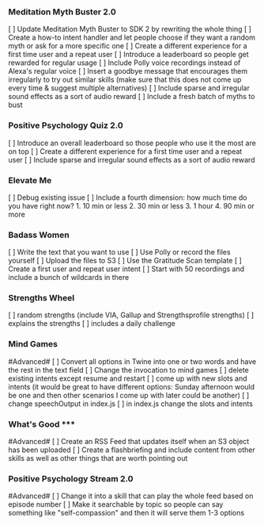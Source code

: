 ### Meditation Myth Buster 2.0 ###
[ ] Update Meditation Myth Buster to SDK 2 by rewriting the whole thing
[ ] Create a how-to intent handler and let people choose if they want a random myth or ask for a more specific one
[ ] Create a different experience for a first time user and a repeat user
[ ] Introduce a leaderboard so people get rewarded for regular usage
[ ] Include Polly voice recordings instead of Alexa's regular voice
[ ] Insert a goodbye message that encourages them irregularly to try out similar skills (make sure that this does not come up every time & suggest multiple alternatives)
[ ] Include sparse and irregular sound effects as a sort of audio reward
[ ] Include a fresh batch of myths to bust

### Positive Psychology Quiz 2.0 ###
[ ] Introduce an overall leaderboard so those people who use it the most are on top
[ ] Create a different experience for a first time user and a repeat user
[ ] Include sparse and irregular sound effects as a sort of audio reward

### Elevate Me ###
[ ] Debug existing issue 
[ ] Include a fourth dimension: how much time do you have right now? 1. 10 min or less 2. 30 min or less 3. 1 hour 4. 90 min or more

### Badass Women ###
[ ] Write the text that you want to use
[ ] Use Polly or record the files yourself
[ ] Upload the files to S3
[ ] Use the Gratitude Scan template
[ ] Create a first user and repeat user intent 
[ ] Start with 50 recordings and include a bunch of wildcards in there 

### Strengths Wheel ###
[ ] random strengths (include VIA, Gallup and Strengthsprofile strengths)
[ ] explains the strengths
[ ] includes a daily challenge

### Mind Games ###
#Advanced#
[ ] Convert all options in Twine into one or two words and have the rest in the text field
[ ] Change the invocation to mind games
[ ] delete existing intents except resume and restart
[ ] come up with new slots and intents (it would be great to have different options: Sunday afternoon would be one and then other scenarios I come up with later could be another) 
[ ] change speechOutput in index.js
[ ] in index.js change the slots and intents

### What's Good ***
#Advanced#
[ ] Create an RSS Feed that updates itself when an S3 object has been uploaded
[ ] Create a flashbriefing and include content from other skills as well as other things that are worth pointing out

### Positive Psychology Stream 2.0 ###
#Advanced#
[ ] Change it into a skill that can play the whole feed based on episode number
[ ] Make it searchable by topic so people can say something like "self-compassion" and then it will serve them 1-3 options


